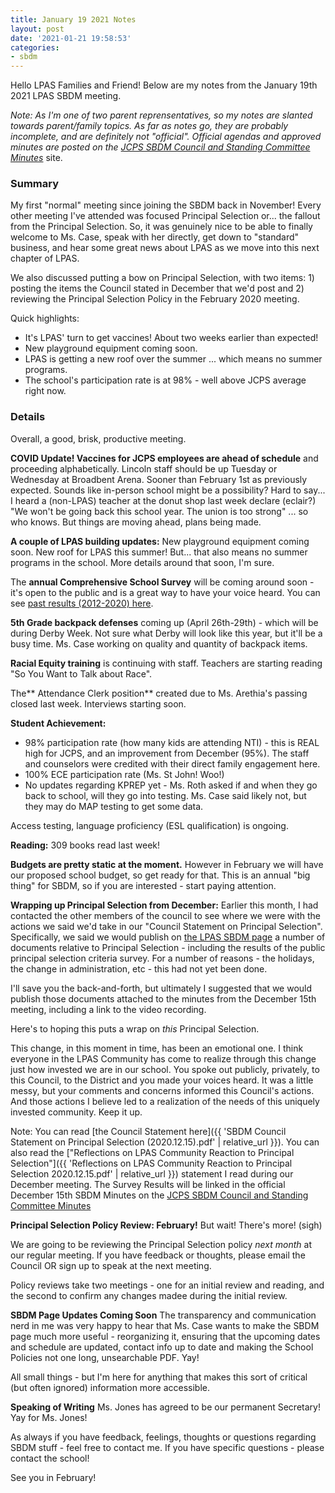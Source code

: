 ```yaml
---
title: January 19 2021 Notes
layout: post
date: '2021-01-21 19:58:53'
categories:
- sbdm
---
```


Hello LPAS Families and Friend! Below are my notes from the January 19th 2021 LPAS SBDM meeting. 

*Note: As I'm one of two parent reprensentatives, so my notes are slanted towards parent/family topics. As far as notes go, they are probably incomplete, and are definitely not "official". Official agendas and approved minutes are posted on the* [*JCPS SBDM Council and Standing Committee Minutes*](https://sppublic.jefferson.kyschools.us/sbdm/SitePages/Home.aspx) site.
### Summary ###
My first "normal" meeting since joining the SBDM back in November! Every other meeting I've attended was focused Principal Selection or... the fallout from the Principal Selection. So, it was genuinely nice to be able to finally welcome to Ms. Case, speak with her directly, get down to "standard" business, and hear some great news about LPAS as we move into this next chapter of LPAS. 

We also discussed putting a bow on Principal Selection, with two items: 1) posting the items the Council stated in December that we'd post and 2) reviewing the Principal Selection Policy in the February 2020 meeting.

Quick highlights:
* It's LPAS' turn to get vaccines! About two weeks earlier than expected!
* New playground equipment coming soon.
* LPAS is getting a new roof over the summer ... which means no summer programs.
* The school's participation rate is at 98% - well above JCPS average right now.

### Details ###
Overall, a good, brisk, productive meeting. 

**COVID Update! Vaccines for JCPS employees are ahead of schedule** and proceeding alphabetically. Lincoln staff should be up Tuesday or Wednesday at Broadbent Arena. Sooner than February 1st as previously expected. Sounds like in-person school might be a possibility? Hard to say... I heard a (non-LPAS) teacher at the donut shop last week declare (eclair?) "We won't be going back this school year. The union is too strong" ... so who knows. But things are moving ahead, plans being made.

**A couple of LPAS building updates:** New playground equipment coming soon. New roof for LPAS this summer! But... that also means no summer programs in the school. More details around that soon, I'm sure. 

The **annual Comprehensive School Survey** will be coming around soon - it's open to the public and is a great way to have your voice heard. You can see [past results (2012-2020) here](https://www.jefferson.kyschools.us/departments/data-management-research/comprehensive).

**5th Grade backpack defenses** coming up (April 26th-29th) - which will be during Derby Week. Not sure what Derby will look like this year, but it'll be a busy time. Ms. Case working on quality and quantity of backpack items.

**Racial Equity training** is continuing with staff. Teachers are starting reading "So You Want to Talk about Race".

The** Attendance Clerk position** created due to Ms. Arethia's passing closed last week. Interviews starting soon.

**Student Achievement:**
- 98% participation rate (how many kids are attending NTI) - this is REAL high for JCPS, and an improvement from December (95%). The staff and counselors were credited with their direct family engagement here.  
- 100% ECE participation rate (Ms. St John! Woo!)
- No updates regarding KPREP yet - Ms. Roth asked if and when they go back to school, will they go into testing. Ms. Case said likely not, but they may do MAP testing to get some data.

Access testing, language proficiency (ESL qualification) is ongoing.

**Reading:** 309 books read last week!

**Budgets are pretty static at the moment.** However in February we will have our proposed school budget, so get ready for that. This is an annual "big thing" for SBDM, so if you are interested - start paying attention.

**Wrapping up Principal Selection from December:**
Earlier this month, I had contacted the other members of the council to see where we were with the actions we said we'd take in our "Council Statement on Principal Selection". Specifically, we said we would publish on [the LPAS SBDM page](http://lincoln.jefferson.kyschools.us/groups/14915/site_based_decision_making_council_sbdm/sbdm) a number of documents relative to Principal Selection - including the results of the public principal selection criteria survey. For a number of reasons - the holidays, the change in administration, etc - this had not yet been done. 

I'll save you the back-and-forth, but ultimately I suggested that we would publish those documents attached to the minutes from the December 15th meeting, including a link to the video recording. 

Here's to hoping this puts a wrap on *this* Principal Selection.

This change, in this moment in time, has been an emotional one. I think everyone in the LPAS Community has come to realize through this change just how invested we are in our school. You spoke out publicly, privately, to this Council, to the District and you made your voices heard. It was a little messy, but your comments and concerns informed this Council's actions. And those actions I believe led to a realization of the needs of this uniquely invested community. Keep it up.

Note: You can read [the Council Statement here]({{ 'SBDM Council Statement on Principal Selection (2020.12.15).pdf' | relative_url }}). You can also read the ["Reflections on LPAS Community Reaction to Principal Selection"]({{ 'Reflections on LPAS Community Reaction to Principal Selection 2020.12.15.pdf' | relative_url }}) statement I read during our December meeting. The Survey Results will be linked in the official December 15th SBDM Minutes on the [JCPS SBDM Council and Standing Committee Minutes](https://sppublic.jefferson.kyschools.us/sbdm/SitePages/Home.aspx)

**Principal Selection Policy Review: February!**
But wait! There's more! (sigh) 

We are going to be reviewing the Principal Selection policy *next month* at our regular meeting. If you have feedback or thoughts, please email the Council OR sign up to speak at the next meeting. 

Policy reviews take two meetings - one for an initial review and reading, and the second to confirm any changes madee during the initial review.

**SBDM Page Updates Coming Soon**
The transparency and communication nerd in me was very happy to hear that Ms. Case wants to make the SBDM page much more useful - reorganizing it, ensuring that the upcoming dates and schedule are updated, contact info up to date and making the School Policies not one long, unsearchable PDF. Yay!

All small things - but I'm here for anything that makes this sort of critical (but often ignored) information more accessible.

**Speaking of Writing**
Ms. Jones has agreed to be our permanent Secretary! Yay for Ms. Jones!


As always if you have feedback, feelings, thoughts or questions regarding SBDM stuff - feel free to contact me. If you have specific questions - please contact the school!


See you in February!
